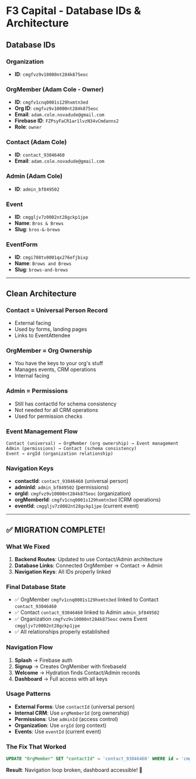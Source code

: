 # F3 Capital - Database IDs & Architecture

## Database IDs

### Organization
- **ID**: `cmgfvz9v10000nt284k875eoc`

### OrgMember (Adam Cole - Owner)
- **ID**: `cmgfv1cnq0001s129hxmtn3ed`
- **Org ID**: `cmgfvz9v10000nt284k875eoc`
- **Email**: `adam.cole.novadude@gmail.com`
- **Firebase ID**: `FZPsyFaCR1ar1lvzN34vCmdanns2`
- **Role**: `owner`

### Contact (Adam Cole)
- **ID**: `contact_93046460`
- **Email**: `adam.cole.novadude@gmail.com`

### Admin (Adam Cole)
- **ID**: `admin_bf849502`

### Event
- **ID**: `cmggljv7z0002nt28gckp1jpe`
- **Name**: `Bros & Brews`
- **Slug**: `bros-&-brews`

### EventForm
- **ID**: `cmgi708tv0001qx276efjbixp`
- **Name**: `Brows and Brews`
- **Slug**: `brows-and-brews`

---

## Clean Architecture

### Contact = Universal Person Record
- External facing
- Used by forms, landing pages
- Links to EventAttendee

### OrgMember = Org Ownership
- You have the keys to your org's stuff
- Manages events, CRM operations
- Internal facing

### Admin = Permissions
- Still has contactId for schema consistency
- Not needed for all CRM operations
- Used for permission checks

### Event Management Flow
```
Contact (universal) → OrgMember (org ownership) → Event management
Admin (permissions) → Contact (schema consistency)
Event → orgId (organization relationship)
```

### Navigation Keys
- **contactId**: `contact_93046460` (universal person)
- **adminId**: `admin_bf849502` (permissions)
- **orgId**: `cmgfvz9v10000nt284k875eoc` (organization)
- **orgMemberId**: `cmgfv1cnq0001s129hxmtn3ed` (CRM operations)
- **eventId**: `cmggljv7z0002nt28gckp1jpe` (current event)

---

## ✅ MIGRATION COMPLETE!

### What We Fixed
1. **Backend Routes**: Updated to use Contact/Admin architecture
2. **Database Links**: Connected OrgMember → Contact → Admin
3. **Navigation Keys**: All IDs properly linked

### Final Database State
- ✅ OrgMember `cmgfv1cnq0001s129hxmtn3ed` linked to Contact `contact_93046460`
- ✅ Contact `contact_93046460` linked to Admin `admin_bf849502`
- ✅ Organization `cmgfvz9v10000nt284k875eoc` owns Event `cmggljv7z0002nt28gckp1jpe`
- ✅ All relationships properly established

### Navigation Flow
1. **Splash** → Firebase auth
2. **Signup** → Creates OrgMember with firebaseId
3. **Welcome** → Hydration finds Contact/Admin records
4. **Dashboard** → Full access with all keys

### Usage Patterns
- **External Forms**: Use `contactId` (universal person)
- **Internal CRM**: Use `orgMemberId` (org ownership)
- **Permissions**: Use `adminId` (access control)
- **Organization**: Use `orgId` (org context)
- **Events**: Use `eventId` (current event)

### The Fix That Worked
```sql
UPDATE "OrgMember" SET "contactId" = 'contact_93046460' WHERE id = 'cmgfv1cnq0001s129hxmtn3ed';
```

**Result**: Navigation loop broken, dashboard accessible! 🎉
